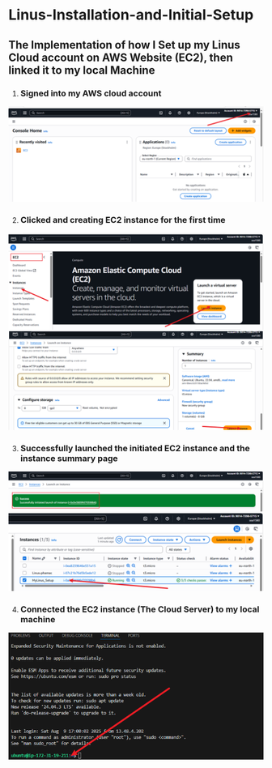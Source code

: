 # Linus-Installation-and-Initial-Setup

## The Implementation of how I Set up my Linus Cloud account on AWS Website (EC2), then linked it to my local Machine

1. ### Signed into my AWS cloud account

![Signin.AWS](./Img/1.Signin_AWS.png)


2. ### Clicked and creating EC2 instance for the first time

![EC2instanc](./Img/2.EC2_instancL.png)
![Instancreatn](./Img/3.Instanc_L.png)


3. ### Successfully launched the initiated EC2 instance and the instance summary page

![Instan_initiated](./Img/4.launch_Init.png)
![Summ_page](./Img/5.Instanc_summ.png)


4. ### Connected the EC2 instance (The Cloud Server) to my local machine

![ConnectedLM](./Img/6.conlocal_server.png)
